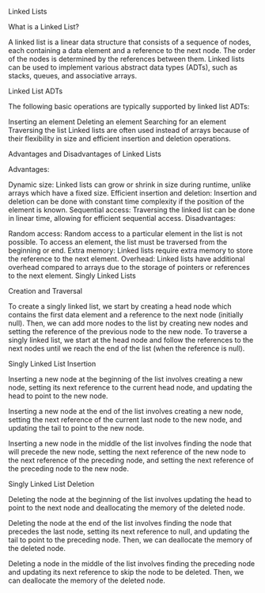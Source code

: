 Linked Lists

What is a Linked List?

A linked list is a linear data structure that consists of a sequence of nodes, each containing a data element and a reference to the next node. The order of the nodes is determined by the references between them. Linked lists can be used to implement various abstract data types (ADTs), such as stacks, queues, and associative arrays.

Linked List ADTs

The following basic operations are typically supported by linked list ADTs:

Inserting an element
Deleting an element
Searching for an element
Traversing the list
Linked lists are often used instead of arrays because of their flexibility in size and efficient insertion and deletion operations.

Advantages and Disadvantages of Linked Lists

Advantages:

Dynamic size: Linked lists can grow or shrink in size during runtime, unlike arrays which have a fixed size.
Efficient insertion and deletion: Insertion and deletion can be done with constant time complexity if the position of the element is known.
Sequential access: Traversing the linked list can be done in linear time, allowing for efficient sequential access.
Disadvantages:

Random access: Random access to a particular element in the list is not possible. To access an element, the list must be traversed from the beginning or end.
Extra memory: Linked lists require extra memory to store the reference to the next element.
Overhead: Linked lists have additional overhead compared to arrays due to the storage of pointers or references to the next element.
Singly Linked Lists

Creation and Traversal

To create a singly linked list, we start by creating a head node which contains the first data element and a reference to the next node (initially null). Then, we can add more nodes to the list by creating new nodes and setting the reference of the previous node to the new node. To traverse a singly linked list, we start at the head node and follow the references to the next nodes until we reach the end of the list (when the reference is null).

Singly Linked List Insertion

Inserting a new node at the beginning of the list involves creating a new node, setting its next reference to the current head node, and updating the head to point to the new node.

Inserting a new node at the end of the list involves creating a new node, setting the next reference of the current last node to the new node, and updating the tail to point to the new node.

Inserting a new node in the middle of the list involves finding the node that will precede the new node, setting the next reference of the new node to the next reference of the preceding node, and setting the next reference of the preceding node to the new node.

Singly Linked List Deletion

Deleting the node at the beginning of the list involves updating the head to point to the next node and deallocating the memory of the deleted node.

Deleting the node at the end of the list involves finding the node that precedes the last node, setting its next reference to null, and updating the tail to point to the preceding node. Then, we can deallocate the memory of the deleted node.

Deleting a node in the middle of the list involves finding the preceding node and updating its next reference to skip the node to be deleted. Then, we can deallocate the memory of the deleted node.
